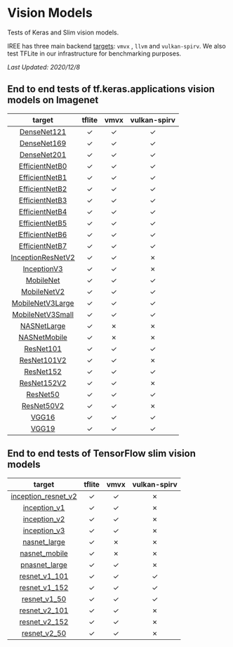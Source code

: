 # Vision Models

Tests of Keras and Slim vision models.

IREE has three main backend
[targets](https://github.com/google/iree/tree/main/iree/compiler/Dialect/HAL/Target):
`vmvx` , `llvm` and `vulkan-spirv`. We also test TFLite in our infrastructure
for benchmarking purposes.

*Last Updated: 2020/12/8*

## End to end tests of tf.keras.applications vision models on Imagenet

|                                                               target                                                              |                    tflite                    |                     vmvx                     |                 vulkan-spirv                 |
|:---------------------------------------------------------------------------------------------------------------------------------:|:--------------------------------------------:|:--------------------------------------------:|:--------------------------------------------:|
|    [DenseNet121](https://github.com/google/iree/tree/main/integrations/tensorflow/e2e/keras/applications/vision_model_test.py)    | <span class="success-table-element">✓</span> | <span class="success-table-element">✓</span> | <span class="success-table-element">✓</span> |
|    [DenseNet169](https://github.com/google/iree/tree/main/integrations/tensorflow/e2e/keras/applications/vision_model_test.py)    | <span class="success-table-element">✓</span> | <span class="success-table-element">✓</span> | <span class="success-table-element">✓</span> |
|    [DenseNet201](https://github.com/google/iree/tree/main/integrations/tensorflow/e2e/keras/applications/vision_model_test.py)    | <span class="success-table-element">✓</span> | <span class="success-table-element">✓</span> | <span class="success-table-element">✓</span> |
|   [EfficientNetB0](https://github.com/google/iree/tree/main/integrations/tensorflow/e2e/keras/applications/vision_model_test.py)  | <span class="success-table-element">✓</span> | <span class="success-table-element">✓</span> | <span class="success-table-element">✓</span> |
|   [EfficientNetB1](https://github.com/google/iree/tree/main/integrations/tensorflow/e2e/keras/applications/vision_model_test.py)  | <span class="success-table-element">✓</span> | <span class="success-table-element">✓</span> | <span class="success-table-element">✓</span> |
|   [EfficientNetB2](https://github.com/google/iree/tree/main/integrations/tensorflow/e2e/keras/applications/vision_model_test.py)  | <span class="success-table-element">✓</span> | <span class="success-table-element">✓</span> | <span class="success-table-element">✓</span> |
|   [EfficientNetB3](https://github.com/google/iree/tree/main/integrations/tensorflow/e2e/keras/applications/vision_model_test.py)  | <span class="success-table-element">✓</span> | <span class="success-table-element">✓</span> | <span class="success-table-element">✓</span> |
|   [EfficientNetB4](https://github.com/google/iree/tree/main/integrations/tensorflow/e2e/keras/applications/vision_model_test.py)  | <span class="success-table-element">✓</span> | <span class="success-table-element">✓</span> | <span class="success-table-element">✓</span> |
|   [EfficientNetB5](https://github.com/google/iree/tree/main/integrations/tensorflow/e2e/keras/applications/vision_model_test.py)  | <span class="success-table-element">✓</span> | <span class="success-table-element">✓</span> | <span class="success-table-element">✓</span> |
|   [EfficientNetB6](https://github.com/google/iree/tree/main/integrations/tensorflow/e2e/keras/applications/vision_model_test.py)  | <span class="success-table-element">✓</span> | <span class="success-table-element">✓</span> | <span class="success-table-element">✓</span> |
|   [EfficientNetB7](https://github.com/google/iree/tree/main/integrations/tensorflow/e2e/keras/applications/vision_model_test.py)  | <span class="success-table-element">✓</span> | <span class="success-table-element">✓</span> | <span class="success-table-element">✓</span> |
| [InceptionResNetV2](https://github.com/google/iree/tree/main/integrations/tensorflow/e2e/keras/applications/vision_model_test.py) | <span class="success-table-element">✓</span> | <span class="success-table-element">✓</span> | <span class="failure-table-element">✗</span> |
|    [InceptionV3](https://github.com/google/iree/tree/main/integrations/tensorflow/e2e/keras/applications/vision_model_test.py)    | <span class="success-table-element">✓</span> | <span class="success-table-element">✓</span> | <span class="failure-table-element">✗</span> |
|     [MobileNet](https://github.com/google/iree/tree/main/integrations/tensorflow/e2e/keras/applications/vision_model_test.py)     | <span class="success-table-element">✓</span> | <span class="success-table-element">✓</span> | <span class="success-table-element">✓</span> |
|    [MobileNetV2](https://github.com/google/iree/tree/main/integrations/tensorflow/e2e/keras/applications/vision_model_test.py)    | <span class="success-table-element">✓</span> | <span class="success-table-element">✓</span> | <span class="success-table-element">✓</span> |
|  [MobileNetV3Large](https://github.com/google/iree/tree/main/integrations/tensorflow/e2e/keras/applications/vision_model_test.py) | <span class="success-table-element">✓</span> | <span class="success-table-element">✓</span> | <span class="success-table-element">✓</span> |
|  [MobileNetV3Small](https://github.com/google/iree/tree/main/integrations/tensorflow/e2e/keras/applications/vision_model_test.py) | <span class="success-table-element">✓</span> | <span class="success-table-element">✓</span> | <span class="success-table-element">✓</span> |
|    [NASNetLarge](https://github.com/google/iree/tree/main/integrations/tensorflow/e2e/keras/applications/vision_model_test.py)    | <span class="success-table-element">✓</span> | <span class="failure-table-element">✗</span> | <span class="failure-table-element">✗</span> |
|    [NASNetMobile](https://github.com/google/iree/tree/main/integrations/tensorflow/e2e/keras/applications/vision_model_test.py)   | <span class="success-table-element">✓</span> | <span class="failure-table-element">✗</span> | <span class="failure-table-element">✗</span> |
|     [ResNet101](https://github.com/google/iree/tree/main/integrations/tensorflow/e2e/keras/applications/vision_model_test.py)     | <span class="success-table-element">✓</span> | <span class="success-table-element">✓</span> | <span class="success-table-element">✓</span> |
|    [ResNet101V2](https://github.com/google/iree/tree/main/integrations/tensorflow/e2e/keras/applications/vision_model_test.py)    | <span class="success-table-element">✓</span> | <span class="success-table-element">✓</span> | <span class="failure-table-element">✗</span> |
|     [ResNet152](https://github.com/google/iree/tree/main/integrations/tensorflow/e2e/keras/applications/vision_model_test.py)     | <span class="success-table-element">✓</span> | <span class="success-table-element">✓</span> | <span class="success-table-element">✓</span> |
|    [ResNet152V2](https://github.com/google/iree/tree/main/integrations/tensorflow/e2e/keras/applications/vision_model_test.py)    | <span class="success-table-element">✓</span> | <span class="success-table-element">✓</span> | <span class="failure-table-element">✗</span> |
|      [ResNet50](https://github.com/google/iree/tree/main/integrations/tensorflow/e2e/keras/applications/vision_model_test.py)     | <span class="success-table-element">✓</span> | <span class="success-table-element">✓</span> | <span class="success-table-element">✓</span> |
|     [ResNet50V2](https://github.com/google/iree/tree/main/integrations/tensorflow/e2e/keras/applications/vision_model_test.py)    | <span class="success-table-element">✓</span> | <span class="success-table-element">✓</span> | <span class="failure-table-element">✗</span> |
|       [VGG16](https://github.com/google/iree/tree/main/integrations/tensorflow/e2e/keras/applications/vision_model_test.py)       | <span class="success-table-element">✓</span> | <span class="success-table-element">✓</span> | <span class="success-table-element">✓</span> |
|       [VGG19](https://github.com/google/iree/tree/main/integrations/tensorflow/e2e/keras/applications/vision_model_test.py)       | <span class="success-table-element">✓</span> | <span class="success-table-element">✓</span> | <span class="success-table-element">✓</span> |

## End to end tests of TensorFlow slim vision models

|                                                                  target                                                                  |                    tflite                    |                     vmvx                     |                 vulkan-spirv                 |
|:----------------------------------------------------------------------------------------------------------------------------------------:|:--------------------------------------------:|:--------------------------------------------:|:--------------------------------------------:|
| [inception_resnet_v2](https://github.com/google/iree/tree/main/integrations/tensorflow/e2e/slim_vision_models/slim_vision_model_test.py) | <span class="success-table-element">✓</span> | <span class="success-table-element">✓</span> | <span class="failure-table-element">✗</span> |
|     [inception_v1](https://github.com/google/iree/tree/main/integrations/tensorflow/e2e/slim_vision_models/slim_vision_model_test.py)    | <span class="success-table-element">✓</span> | <span class="success-table-element">✓</span> | <span class="failure-table-element">✗</span> |
|     [inception_v2](https://github.com/google/iree/tree/main/integrations/tensorflow/e2e/slim_vision_models/slim_vision_model_test.py)    | <span class="success-table-element">✓</span> | <span class="success-table-element">✓</span> | <span class="failure-table-element">✗</span> |
|     [inception_v3](https://github.com/google/iree/tree/main/integrations/tensorflow/e2e/slim_vision_models/slim_vision_model_test.py)    | <span class="success-table-element">✓</span> | <span class="success-table-element">✓</span> | <span class="failure-table-element">✗</span> |
|     [nasnet_large](https://github.com/google/iree/tree/main/integrations/tensorflow/e2e/slim_vision_models/slim_vision_model_test.py)    | <span class="success-table-element">✓</span> | <span class="failure-table-element">✗</span> | <span class="failure-table-element">✗</span> |
|    [nasnet_mobile](https://github.com/google/iree/tree/main/integrations/tensorflow/e2e/slim_vision_models/slim_vision_model_test.py)    | <span class="success-table-element">✓</span> | <span class="failure-table-element">✗</span> | <span class="failure-table-element">✗</span> |
|    [pnasnet_large](https://github.com/google/iree/tree/main/integrations/tensorflow/e2e/slim_vision_models/slim_vision_model_test.py)    | <span class="success-table-element">✓</span> | <span class="success-table-element">✓</span> | <span class="failure-table-element">✗</span> |
|    [resnet_v1_101](https://github.com/google/iree/tree/main/integrations/tensorflow/e2e/slim_vision_models/slim_vision_model_test.py)    | <span class="success-table-element">✓</span> | <span class="success-table-element">✓</span> | <span class="success-table-element">✓</span> |
|    [resnet_v1_152](https://github.com/google/iree/tree/main/integrations/tensorflow/e2e/slim_vision_models/slim_vision_model_test.py)    | <span class="success-table-element">✓</span> | <span class="success-table-element">✓</span> | <span class="success-table-element">✓</span> |
|     [resnet_v1_50](https://github.com/google/iree/tree/main/integrations/tensorflow/e2e/slim_vision_models/slim_vision_model_test.py)    | <span class="success-table-element">✓</span> | <span class="success-table-element">✓</span> | <span class="success-table-element">✓</span> |
|    [resnet_v2_101](https://github.com/google/iree/tree/main/integrations/tensorflow/e2e/slim_vision_models/slim_vision_model_test.py)    | <span class="success-table-element">✓</span> | <span class="success-table-element">✓</span> | <span class="failure-table-element">✗</span> |
|    [resnet_v2_152](https://github.com/google/iree/tree/main/integrations/tensorflow/e2e/slim_vision_models/slim_vision_model_test.py)    | <span class="success-table-element">✓</span> | <span class="success-table-element">✓</span> | <span class="failure-table-element">✗</span> |
|     [resnet_v2_50](https://github.com/google/iree/tree/main/integrations/tensorflow/e2e/slim_vision_models/slim_vision_model_test.py)    | <span class="success-table-element">✓</span> | <span class="success-table-element">✓</span> | <span class="failure-table-element">✗</span> |
